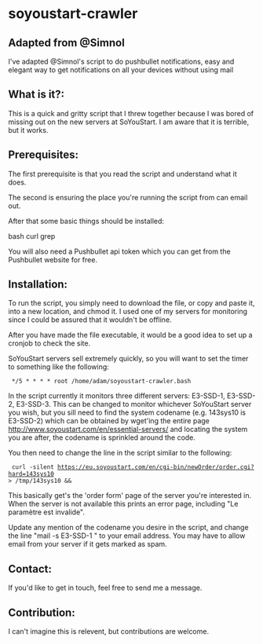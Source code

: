 soyoustart-crawler
==================

Adapted from @Simnol
--------------------
I've adapted @Simnol's script to do pushbullet notifications, easy and elegant way to get notifications on all your devices without using mail

What is it?:
------------

This is a quick and gritty script that I threw together because I was bored of missing out on the new servers at SoYouStart. I am aware that it is terrible, but it works.

Prerequisites:
--------------

The first prerequisite is that you read the script and understand what it does.

The second is ensuring the place you're running the script from can email out.

After that some basic things should be installed:

bash
curl
grep

You will also need a Pushbullet api token which you can get from the Pushbullet website for free.

Installation:
-------------

To run the script, you simply need to download the file, or copy and paste it, into a new location, and chmod it. I used one of my servers for monitoring since I could be assured that it wouldn't be offline.

After you have made the file executable, it would be a good idea to set up a cronjob to check the site.

SoYouStart servers sell extremely quickly, so you will want to set the timer to something like the following:

<code> */5 * * * * root /home/adam/soyoustart-crawler.bash </code>

In the script currently it monitors three different servers: E3-SSD-1, E3-SSD-2, E3-SSD-3. This can be changed to monitor whichever SoYouStart server you wish, but you sill need to find the system codename (e.g. 143sys10 is E3-SSD-2) which can be obtained by wget'ing the entire page http://www.soyoustart.com/en/essential-servers/ and locating the system you are after, the codename is sprinkled around the code.

You then need to change the line in the script similar to the following:

<code> curl -silent https://eu.soyoustart.com/en/cgi-bin/newOrder/order.cgi?hard=143sys10 > /tmp/143sys10 && </code>

This basically get's the 'order form' page of the server you're interested in. When the server is not available this prints an error page, including "Le paramètre est invalide".

Update any mention of the codename you desire in the script, and change the line "mail -s E3-SSD-1 <Your Email>" to your email address. You may have to allow email from your server if it gets marked as spam.

Contact:
--------

If you'd like to get in touch, feel free to send me a message.

Contribution:
-------------

I can't imagine this is relevent, but contributions are welcome.
